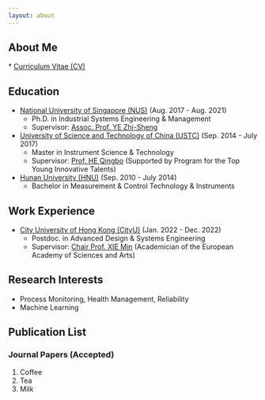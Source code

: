 ```yaml
---
layout: about 
---
```


<h2>About Me</h2>
* <a href="https://xingchenliu666.github.io/CV_LiuXingchen.pdf">Curriculum Vitae (CV)</a>

<h2>Education</h2>
<ul>
  <li> <a href="https://www.nus.edu.sg/">National University of Singapore (NUS)</a> (Aug. 2017 - Aug. 2021) 
   <ul>
      <li>Ph.D. in Industrial Systems Engineering & Management </li>
      <li>Supervisor: <a href="https://blog.nus.edu.sg/iseyezh">Assoc. Prof. YE Zhi-Sheng</a> </li>
   </ul>
 </li>
  
 <li> <a href="https://en.ustc.edu.cn/">University of Science and Technology of China (USTC)</a> (Sep. 2014 - July 2017) 
   <ul>
      <li>Master in Instrument Science & Technology </li>
      <li>Supervisor: <a href="http://me.sjtu.edu.cn/teacher_directory1/heqingbo.html">Prof. HE Qingbo</a> (Supported by Program for the Top Young Innovative Talents) </li>
   </ul>
 </li>
 
 <li> <a href="http://www-en.hnu.edu.cn/index.htm">Hunan University (HNU)</a> (Sep. 2010 - July 2014)
   <ul>
      <li>Bachelor in Measurement & Control Technology & Instruments </li>
   </ul>
 </li>
</ul>

<h2>Work Experience</h2>
<ul>
  <li> <a href="https://www.cityu.edu.hk/">City University of Hong Kong (CityU)</a> (Jan. 2022 - Dec. 2022)
   <ul>
      <li>Postdoc. in Advanced Design & Systems Engineering </li>
      <li>Supervisor: <a href="https://scholars.cityu.edu.hk/en/persons/min-xie(78688b24-0c92-4a93-b5ad-3db4d20d59eb).html">Chair Prof. XIE Min</a> (Academician of the European Academy of Sciences and Arts) </li>
   </ul>
 </li>
 </ul>


<h2>Research Interests</h2>
<ul>
   <li>Process Monitoring, Health Management, Reliability </li>
   <li>Machine Learning</li>
</ul>


<h2>Publication List</h2>
<h3>Journal Papers (Accepted)</h3>
<ol>
  <li>Coffee</li>
  <li>Tea</li>
  <li>Milk</li>
</ol>  

<br/>

<script type="text/javascript" src="//rf.revolvermaps.com/0/0/8.js?i=56o1a50xcs6&amp;m=0&amp;c=ff0000&amp;cr1=ffffff&amp;f=arial&amp;l=33" async="async"></script>
